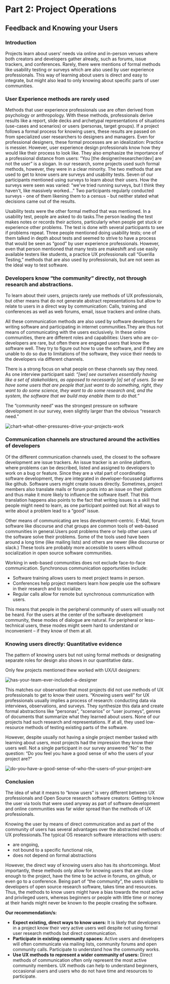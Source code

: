 # Part 2: Project Operations

## Feedback and Knowing your Users

### Introduction

Projects learn about users’ needs via online and in-person venues where both creators and developers gather already, such as forums, issue trackers, and conferences. Rarely, there were mentions of formal methods like usability testing or surveys which are also used by user experience professionals. This way of learning about users is direct and easy to integrate, but might also lead to only knowing about specific parts of user communities.

### User Experience methods are rarely used

Methods that user experience professionals use are often derived from psychology or anthropology. With these methods, professionals derive results like a report, slide decks and archetypal representations of situations (use-cases and scenarios) or users (personas, target groups). If a project follows a formal process for knowing users, these results are passed on from specialized user researchers to designers and managers. Even for professional designers, these formal processes are an idealization: Practice is messier. However, user experience design professionals know how they would like their process to look like. They also emphasize the importance of a professional distance from users: “You [the designer/researcher/dev] are not the user” is a slogan.
In our research, some projects used such formal methods, however, they were in a clear minority. The two methods that are used to get to know users are surveys and usability tests. Seven of our participants mentioned using surveys to learn about their users. How the surveys were seen was varied: “we've tried running surveys, but I think they haven't, like massively worked…” Two participants regularly conducted surveys - one of them likening them to a census - but neither stated what decisions came out of the results.

Usability tests were the other formal method that was mentioned. In a usability test, people are asked to do tasks.The person leading the test makes notes or records their actions, particularly when people get stuck or experience other problems. The test is done with several participants to see if problems repeat. Three people mentioned doing usability tests; one of them talked in depth about tests and seemed to strive to have a process that would be seen as “good” by user experience professionals. However, even that person mentioned that many tests are makeshift and use easily available testers like students, a practice UX professionals call “Guerilla Testing,” methods that are also used by professionals, but are not seen as the ideal way to test software.

### Developers know “the community” directly, not through research and abstractions.

To learn about their users, projects rarely use methods of UX professionals, but other means that do not generate abstract representations but allow to relate to users in a direct way by communication:  Calls, training and conferences as well as web forums, email, issue trackers and online chats.

All these communication methods are also used by software developers for writing software and participating in internet communities.They are thus not means of communicating with the users exclusively. In these online  communities, there are different roles and capabilities: Users who are co-developers are rare, but often  there are engaged users that know the software well. They try to figure out how to use the software, and if they are unable to do so due to limitations of the software, they voice their needs to the developers via different channels. 

There is a strong focus on what people on these channels say they need. As one interview participant said:
*“[we] see ourselves essentially having like a set of stakeholders, as opposed to necessarily [a] set of users. So we have some users that are people that just want to do something, right, they want to do some science, they want to do some research and, and the system, the software that we build may enable them to do that.”*

The “community need” was the strongest pressure on software development in our survey, even slightly larger than the obvious “research need.”

![chart-what-other-pressures-drive-your-projects-work](https://raw.githubusercontent.com/simplysecure/USER_project/11f3af7b8365f52dc1878db42733241579ac6e7c/USER%20Findings%20by%20chapter/Part%201%20-%20The%20State%20of%20Science%20and%20Research%20Open%20Source%20Software%20SROSS%20Projects/chart-what-other-pressures-drive-your-projects-work.png "chart-what-other-pressures-drive-your-projects-work")


### Communication channels are structured around the activities of developers

Of the different communication channels used, the closest to the software development are issue trackers. An issue tracker is an online platform, where problems can be described, listed and assigned to developers to work on a bug or feature. Since they are a vital part of coordinating software development, they are integrated in developer-focussed platforms like github. Software users might create issues directly.  Sometimes,  project members also translate mails or forum posts into an issue on their platform and thus make it more likely to influence the software itself.  That this translation happens also points to the fact that writing issues is a skill that people might need to learn, as one participant pointed out: Not all ways to write about a problem lead to a “good” issue. 

Other means of communicating are less development-centric. E-Mail, forum software like discourse and chat groups are common tools of web-based communities in general.Users post problems there or help other users of the software  solve their problems. Some of the tools used have been around a long time (like mailing lists) and others are newer (like discourse or slack.) These tools are probably more accessible to users without socialization in open source software communities. 

Working in web-based communities does not exclude face-to-face communication. Synchronous communication opportunities include: 

- Software training allows users to meet project teams in person. 
- Conferences help project members learn how people use the software in their research and to socialize. 
- Regular calls allow for remote but synchronous communication with users. 

This means that people in the peripheral community of users will usually not be heard. For the users at the center of the software development community, these modes of dialogue are natural. For peripheral or less-technical users, these modes might seem hard to understand or inconvenient – if they know of them at all. 

### Knowing users directly: Quantitative evidence

The pattern of knowing users but not using formal methods or designating separate roles for design also shows in our quantitative data:.

Only few projects mentioned thew worked with UX/UI designers:

![has-your-team-ever-included-a-designer](https://raw.githubusercontent.com/simplysecure/USER_project/11f3af7b8365f52dc1878db42733241579ac6e7c/USER%20Findings%20by%20chapter/Part%201%20-%20The%20State%20of%20Science%20and%20Research%20Open%20Source%20Software%20SROSS%20Projects/has-your-team-ever-included-a-designer.png "has-your-team-ever-included-a-designer") 

This matches our observation that most projects did not use methods of UX professionals to get to know their users. “Knowing users well” for UX professionals usually implies a process of research: conducting data via interviews, observations, and surveys. They synthesize this data and create formal abstractions like “personas”, “scenarios” or “user journeys”, genres of documents that summarize what they learned about users. None of our projects had such research and representations. If at all, they used low-resource methods of testing existing parts of the software.

However, despite usually not having a single project member tasked with learning about users, most projects had the impression they know their users well. Not a single participant in our survey answered “No” to the question: “Do you feel you have a good sense of who the users of your project are?” 

![do-you-have-a-good-sense-of-who-the-users-of-your-project-are](https://raw.githubusercontent.com/simplysecure/USER_project/11f3af7b8365f52dc1878db42733241579ac6e7c/USER%20Findings%20by%20chapter/Part%201%20-%20The%20State%20of%20Science%20and%20Research%20Open%20Source%20Software%20SROSS%20Projects/do-you-have-a-good-sense-of-who-the-users-of-your-project-are.png "do-you-have-a-good-sense-of-who-the-users-of-your-project-are")

### Conclusion

The idea of what it means to “know users” is very different between UX professionals and Open Source research software creators: Getting to know the user via tools that were used anyway as part of software development and online communities was far wider spread than the methods of UX professionals.

Knowing the user by means of direct communication and as part of the community of users has several advantages over the abstracted methods of UX professionals.The typical OS research software interactions with users:
- are ongoing, 
- not bound to a specific functional role,
- does not depend on formal abstractions

However, the direct way of knowing users also has its shortcomings. Most importantly, these methods only allow for knowing users that are close enough to the project, have the time to be active in forums, on github, or even go to a conference. Being part of “the community”, the users visible to developers of open source research software, takes time and resources. Thus, the methods to know users might have a bias towards the most active and privileged users, whereas beginners or people with little time or money at their hands might never be known to the people creating the software. 


**Our recommendation/s:**
- **Expect existing, direct ways to know users:** It is likely that developers in a project know their very active users well despite not using formal user research methods but direct communication.
- **Participate in existing community spaces:** Active users and developers will often communicate via mailing lists, community forums and open community calls. Participate to understand how the community works.
- **Use UX methods to represent a wider community of users:** Direct methods of communication often only represent the most active community members. UX methods can help to understand beginners, occasional users and users who do not have time and resources to participate.

